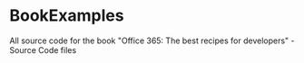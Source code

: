 # BookExamples
All source code for the book "Office 365: The best recipes for developers" - Source Code files
